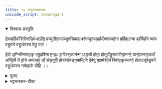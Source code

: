```yaml
---
title: १४ अनूयाजयाज्याः 
unicode_script: devanagari
---
```

<details open><summary>विश्वास-प्रस्तुतिः</summary>

दे॒वम्ब॒र्हिर्वारि॑तीनान्नि॒धेधा॑ऽसि॒ प्रच्यु॑तीना॒मप्र॑च्युतन्निकाम॒धर॑णम्पुरुस्पा॒र्हय्ँयश॑स्वदे॒ना ब॒र्हिषा॒ऽन्या ब॒र्हीँष्य॒भि ष्या॑म वसु॒वने॑ वसु॒धेय॑स्य वेतु॒ यज॑ ।   

दे॒वो अ॒ग्निस्स्वि॑ष्ट॒कृ त्सु॒द्रवि॑णा म॒न्द्रᳵ क॒विस्स॒त्यम॑न्माऽऽय॒जी होता॒ होतु॑र्होतु॒राय॑जीया॒नग्ने॒ यान्दे॒वानया॒ड्याँ अपि॑प्रे॒र्ये ते॑ हो॒त्रे अम॑त्सत॒ ताँ स॑स॒नुषीँ॒ होत्रा॑न्देवङ्ग॒मान्दि॒वि दे॒वेषु॑ य॒ज्ञमेर॑ये॒मँ स्वि॑ष्ट॒कृच्चाग्ने॒ होताऽभू॑र्वसु॒वने॑ वसु॒धेय॑स्य नमोवा॒के वीहि  ।।
</details>

<details><summary>मूलम्</summary>

दे॒वम्ब॒र्हिर्वारि॑तीनान्नि॒धेधा॑ऽसि॒ प्रच्यु॑तीना॒मप्र॑च्युतन्निकाम॒धर॑णम्पुरुस्पा॒र्हय्ँयश॑स्वदे॒ना ब॒र्हिषा॒ऽन्या ब॒र्हीँष्य॒भि ष्या॑म वसु॒वने॑ वसु॒धेय॑स्य वेतु॒ यज॑ ।   

दे॒वो अ॒ग्निस्स्वि॑ष्ट॒कृ त्सु॒द्रवि॑णा म॒न्द्रᳵ क॒विस्स॒त्यम॑न्माऽऽय॒जी होता॒ होतु॑र्होतु॒राय॑जीया॒नग्ने॒ यान्दे॒वानया॒ड्याँ अपि॑प्रे॒र्ये ते॑ हो॒त्रे अम॑त्सत॒ ताँ स॑स॒नुषीँ॒ होत्रा॑न्देवङ्ग॒मान्दि॒वि दे॒वेषु॑ य॒ज्ञमेर॑ये॒मँ स्वि॑ष्ट॒कृच्चाग्ने॒ होताऽभू॑र्वसु॒वने॑ वसु॒धेय॑स्य नमोवा॒के वीहि  ।।
</details>

<details><summary>भट्टभास्कर-टीका</summary>

1अनूयाजयाज्याः - देवं बर्हिर्वसुवन इत्यादयो निगदसिद्धाः अनन्तरानुवाकसमाः । नमोवाके वीहि इत्युपरम्यते याज्यात्वात् ॥

इति तैत्तिरीयब्राह्मणे तृतीये षष्ठे पशुहौत्रे चतुर्दशोऽनुवाकः ॥  

</details>


